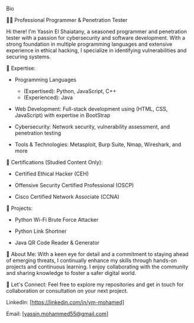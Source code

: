 Bio

👨‍💻 Professional Programmer & Penetration Tester

Hi there! I'm Yassin El Shaiatany, a seasoned programmer and penetration tester with a passion for cybersecurity and software development. With a strong foundation in multiple programming languages and extensive experience in ethical hacking, I specialize in identifying vulnerabilities and securing systems.

🔹 Expertise:

- Programming Languages 
  * (Expertised): Python, JavaScript, C++
  * (Experienced): Java

- Web Development: Full-stack development using (HTML, CSS, JavaScript) with expertise in BootStrap

- Cybersecurity: Network security, vulnerability assessment, and penetration testing

- Tools & Technologies: Metasploit, Burp Suite, Nmap, Wireshark, and more

🔹 Certifications (Studied Content Only):

- Certified Ethical Hacker (CEH)

- Offensive Security Certified Professional (OSCP)

- Cisco Certified Network Associate (CCNA)

🔹 Projects:

- Python Wi-Fi Brute Force Attacker

- Python Link Shortner

- Java QR Code Reader & Generator

🔹 About Me:
With a keen eye for detail and a commitment to staying ahead of emerging threats, I continually enhance my skills through hands-on projects and continuous learning. I enjoy collaborating with the community and sharing knowledge to foster a safer digital world.

🔹 Let's Connect:
Feel free to explore my repositories and get in touch for collaboration or consultation on your next project.

LinkedIn: [https://linkedin.com/in/ym-mohamed]

Email: [yassin.mohammed55@gmail.com]
